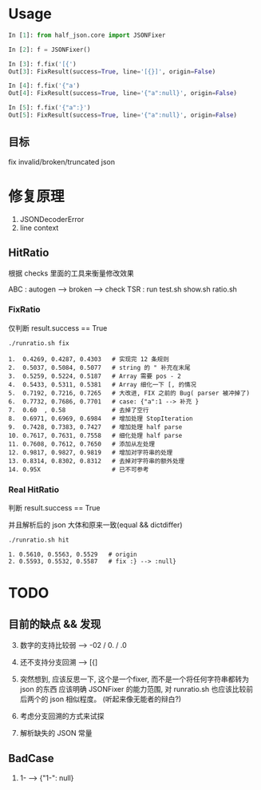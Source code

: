 # Usage

```python
In [1]: from half_json.core import JSONFixer

In [2]: f = JSONFixer()

In [3]: f.fix('[{')
Out[3]: FixResult(success=True, line='[{}]', origin=False)

In [4]: f.fix('{"a')
Out[4]: FixResult(success=True, line='{"a":null}', origin=False)

In [5]: f.fix('{"a":}')
Out[5]: FixResult(success=True, line='{"a":null}', origin=False)
```

## 目标

fix invalid/broken/truncated json

# 修复原理

1. JSONDecoderError
2. line context

## HitRatio

根据 checks 里面的工具来衡量修改效果

ABC : autogen --> broken --> check
TSR : run test.sh show.sh ratio.sh

### FixRatio

仅判断 result.success == True

```bash
./runratio.sh fix
```
```
1.  0.4269, 0.4287, 0.4303   # 实现完 12 条规则
2.  0.5037, 0.5084, 0.5077   # string 的 " 补充在末尾
3.  0.5259, 0.5224, 0.5187   # Array 需要 pos - 2
4.  0.5433, 0.5311, 0.5381   # Array 细化一下 [, 的情况
5.  0.7192, 0.7216, 0.7265   # 大改进, FIX 之前的 Bug( parser 被冲掉了)
6.  0.7732, 0.7686, 0.7701   # case: {"a":1 --> 补充 }
7.  0.60  , 0.58             # 去掉了空行
8.  0.6971, 0.6969, 0.6984   # 增加处理 StopIteration
9.  0.7428, 0.7383, 0.7427   # 增加处理 half parse
10. 0.7617, 0.7631, 0.7558   # 细化处理 half parse
11. 0.7608, 0.7612, 0.7650   # 添加从左处理
12. 0.9817, 0.9827, 0.9819   # 增加对字符串的处理
13. 0.8314, 0.8302, 0.8312   # 去掉对字符串的额外处理
14. 0.95X                    # 已不可参考
```

### Real HitRatio

判断 result.success == True

并且解析后的 json 大体和原来一致(equal && dictdiffer)

```bash
./runratio.sh hit
```
```
1. 0.5610, 0.5563, 0.5529   # origin
2. 0.5593, 0.5532, 0.5587   # fix :} --> :null}
```

# TODO

## 目前的缺点 && 发现

3. 数字的支持比较弱 --> -02 / 0. / .0
4. 还不支持分支回溯 --> [{]
7. 突然想到, 应该反思一下, 这个是一个fixer, 而不是一个将任何字符串都转为 json 的东西
   应该明确 JSONFixer 的能力范围, 对 runratio.sh 也应该比较前后两个的 json 相似程度。
   (听起来像无能者的辩白?)

1. 考虑分支回溯的方式来试探
2. 解析缺失的 JSON 常量

## BadCase
1. 1- --> {"1-": null}
